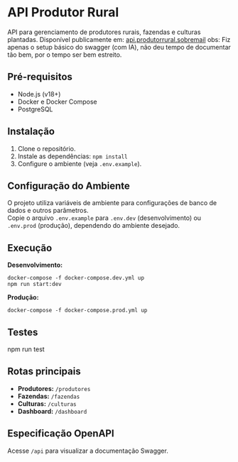 # API Produtor Rural

API para gerenciamento de produtores rurais, fazendas e culturas plantadas.
Disponível publicamente em: [api.produtorrural.sobremail](https://api.produtorrural.sobremail.com/api)
obs: Fiz apenas o setup básico do swagger (com IA), não deu tempo de documentar tão bem, por o tempo ser bem estreito.

## Pré-requisitos

- Node.js (v18+)
- Docker e Docker Compose
- PostgreSQL

## Instalação

1. Clone o repositório.
2. Instale as dependências: `npm install`
3. Configure o ambiente (veja `.env.example`).

## Configuração do Ambiente

O projeto utiliza variáveis de ambiente para configurações de banco de dados e outros parâmetros.  
Copie o arquivo `.env.example` para `.env.dev` (desenvolvimento) ou `.env.prod` (produção), dependendo do ambiente desejado.

## Execução

**Desenvolvimento:**
```
docker-compose -f docker-compose.dev.yml up
npm run start:dev
```

**Produção:**
```
docker-compose -f docker-compose.prod.yml up
```

## Testes

npm run test

## Rotas principais

- **Produtores:** `/produtores`
- **Fazendas:** `/fazendas`
- **Culturas:** `/culturas`
- **Dashboard:** `/dashboard`

## Especificação OpenAPI

Acesse `/api` para visualizar a documentação Swagger.

